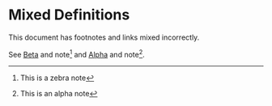 # Mixed Definitions

This document has footnotes and links mixed incorrectly.

See [Beta] and note[^zebra] and [Alpha] and note[^alpha].

[^zebra]: This is a zebra note
[^alpha]: This is an alpha note

[Beta]: https://example.com/beta
[Alpha]: https://example.com/alpha
